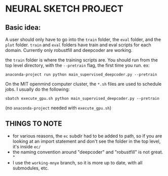 # NEURAL SKETCH PROJECT

## Basic idea:
A user should only have to go into the `train` folder, the `eval` folder, and the `plot` folder.
`train` and `eval` folders have train and eval scripts for each domain.
Currently only robustfill and deepcoder are working.


the `train` folder is where the training scripts are. You should run from the top level directory, with the `--pretrain` flag, the first time you run. ex:
```
anaconda-project run python main_supervised_deepcoder.py --pretrain
```
On the MIT openmind computer cluster, the `*.sh` files are used to schedule jobs. I usually do the following:
```
sbatch execute_gpu.sh python main_supervised_deepcoder.py --pretrain
```
(no `anaconda-project` needed with `execute_gpu.sh`)



## THINGS TO NOTE
- for various reasons, the `ec` subdir had to be added to path, so if you are looking at an import statement and don't see the folder in the top level, it's inside `ec/`
- the naming convention around "deepcoder" and "robustfill" is not great. "
- I use the `working-mnye` branch, so it is more up to date, with all submodules, etc.
